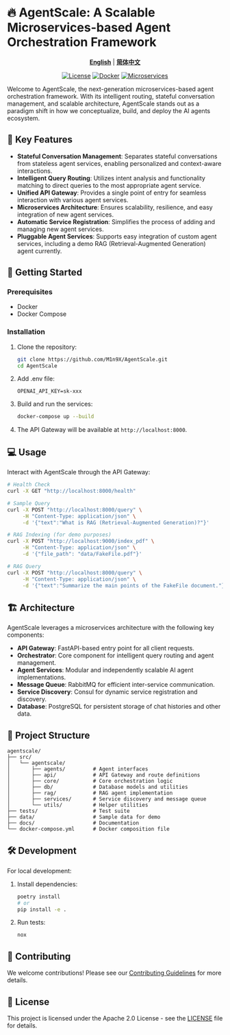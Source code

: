 # 🔥 AgentScale: A Scalable Microservices-based Agent Orchestration Framework

<div align="center">

[**English**](README.md) | [**简体中文**](README.zh.md)

[![License](https://img.shields.io/badge/License-Apache_2.0-blue.svg)](https://opensource.org/licenses/Apache-2.0)
[![Docker](https://img.shields.io/badge/docker-ready-brightgreen.svg)](https://www.docker.com/)
[![Microservices](https://img.shields.io/badge/architecture-microservices-orange.svg)](https://microservices.io/)

</div>

Welcome to AgentScale, the next-generation microservices-based agent orchestration framework. With its intelligent routing, stateful conversation management, and scalable architecture, AgentScale stands out as a paradigm shift in how we conceptualize, build, and deploy the AI agents ecosystem.

## 🌟 Key Features

- **Stateful Conversation Management**: Separates stateful conversations from stateless agent services, enabling personalized and context-aware interactions.
- **Intelligent Query Routing**: Utilizes intent analysis and functionality matching to direct queries to the most appropriate agent service.
- **Unified API Gateway**: Provides a single point of entry for seamless interaction with various agent services.
- **Microservices Architecture**: Ensures scalability, resilience, and easy integration of new agent services.
- **Automatic Service Registration**: Simplifies the process of adding and managing new agent services.
- **Pluggable Agent Services**: Supports easy integration of custom agent services, including a demo RAG (Retrieval-Augmented Generation) agent currently.

## 🚀 Getting Started

### Prerequisites

- Docker
- Docker Compose

### Installation

1. Clone the repository:

   ```sh
   git clone https://github.com/M1n9X/AgentScale.git
   cd AgentScale
   ```

2. Add .env file:
   ```text
   OPENAI_API_KEY=sk-xxx
   ```

3. Build and run the services:

   ```sh
   docker-compose up --build
   ```

4. The API Gateway will be available at `http://localhost:8000`.

## 💻 Usage

Interact with AgentScale through the API Gateway:

```sh
# Health Check
curl -X GET "http://localhost:8000/health"

# Sample Query
curl -X POST "http://localhost:8000/query" \
     -H "Content-Type: application/json" \
     -d '{"text":"What is RAG (Retrieval-Augmented Generation)?"}'

# RAG Indexing (for demo purposes)
curl -X POST "http://localhost:9000/index_pdf" \
     -H "Content-Type: application/json" \
     -d '{"file_path": "data/FakeFile.pdf"}'

# RAG Query
curl -X POST "http://localhost:8000/query" \
     -H "Content-Type: application/json" \
     -d '{"text":"Summarize the main points of the FakeFile document."}'
```

## 🏗️ Architecture

AgentScale leverages a microservices architecture with the following key components:

- **API Gateway**: FastAPI-based entry point for all client requests.
- **Orchestrator**: Core component for intelligent query routing and agent management.
- **Agent Services**: Modular and independently scalable AI agent implementations.
- **Message Queue**: RabbitMQ for efficient inter-service communication.
- **Service Discovery**: Consul for dynamic service registration and discovery.
- **Database**: PostgreSQL for persistent storage of chat histories and other data.

## 📁 Project Structure

```
agentscale/
├── src/
│   └── agentscale/
│       ├── agents/         # Agent interfaces
│       ├── api/            # API Gateway and route definitions
│       ├── core/           # Core orchestration logic
│       ├── db/             # Database models and utilities
│       ├── rag/            # RAG agent implementation
│       ├── services/       # Service discovery and message queue
│       └── utils/          # Helper utilities
├── tests/                  # Test suite
├── data/                   # Sample data for demo
├── docs/                   # Documentation
└── docker-compose.yml      # Docker composition file
```

## 🛠️ Development

For local development:

1. Install dependencies:

   ```sh
   poetry install
   # or
   pip install -e .
   ```

2. Run tests:
   ```sh
   nox
   ```

## 🤝 Contributing

We welcome contributions! Please see our [Contributing Guidelines](CONTRIBUTING.md) for more details.

## 📄 License

This project is licensed under the Apache 2.0 License - see the [LICENSE](LICENSE) file for details.